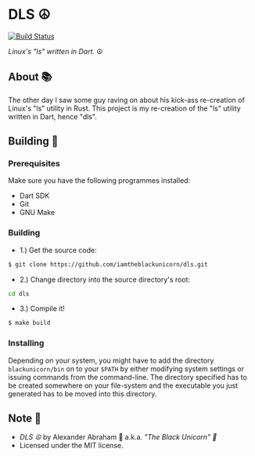 # DLS :peace_symbol:

[![Build Status](https://travis-ci.com/iamtheblackunicorn/dls.svg?branch=main)](https://travis-ci.com/iamtheblackunicorn/dls)

*Linux's "ls" written in Dart.* :peace_symbol:

## About :books:

The other day I saw some guy raving on about his kick-ass re-creation of Linux's "ls" utility in Rust. This project is my re-creation of the "ls" utility written in Dart, hence "dls".

## Building :hammer:

### Prerequisites

Make sure you have the following programmes installed:

- Dart SDK
- Git
- GNU Make

### Building

- 1.) Get the source code:

```bash
$ git clone https://github.com/iamtheblackunicorn/dls.git
```

- 2.) Change directory into the source directory's root:

```bash
cd dls
```

- 3.) Compile it!

```bash
$ make build
```

### Installing

Depending on your system, you might have to add the directory `blackunicorn/bin` on to your `$PATH` by either modifying system settings or issuing commands from the command-line. The directory specified has to be created somewhere on your file-system and the executable you just generated has to be moved into this directory.

## Note :scroll:

- *DLS :peace_symbol:* by Alexander Abraham :black_heart: a.k.a. *"The Black Unicorn" :unicorn:*
- Licensed under the MIT license.
